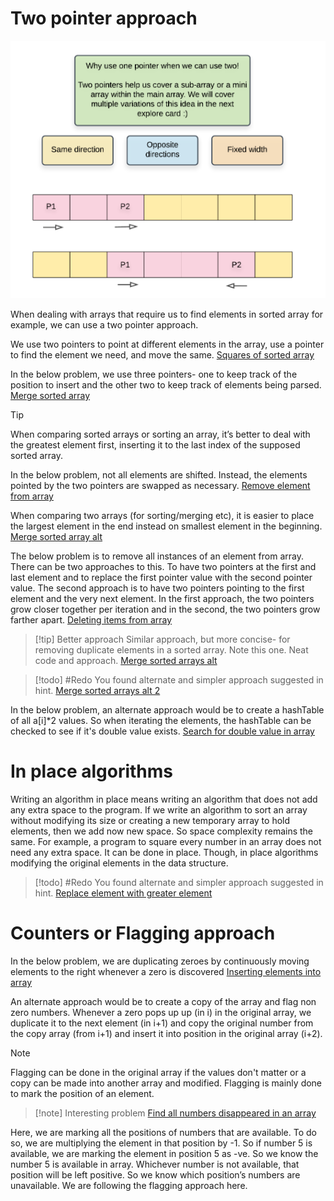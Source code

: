 # Two pointer approach

![Untitled](Attachments/Arrays_1.png)

When dealing with arrays that require us to find elements in sorted array for example, we can use a two pointer approach.

We use two pointers to point at different elements in the array, use a pointer to find the element we need, and move the same.
[Squares of sorted array](https://leetcode.com/explore/learn/card/fun-with-arrays/521/introduction/3240/)

In the below problem, we use three pointers- one to keep track of the position to insert and the other two to keep track of elements being parsed.
[Merge sorted array](https://leetcode.com/explore/learn/card/fun-with-arrays/525/inserting-items-into-an-array/3253/)

>[!tip]
>When comparing sorted arrays or sorting an array, it’s better to deal with the greatest element first, inserting it to the last index of the supposed sorted array.

In the below problem, not all elements are shifted. Instead, the elements pointed by the two pointers are swapped as necessary.
[Remove element from array](https://leetcode.com/explore/learn/card/fun-with-arrays/526/deleting-items-from-an-array/3247/)

When comparing two arrays (for sorting/merging etc), it is easier to place the largest element in the end instead on smallest element in the beginning.
[Merge sorted array alt](https://leetcode.com/explore/learn/card/fun-with-arrays/525/inserting-items-into-an-array/3253/)

The below problem is to remove all instances of an element from array. There can be two approaches to this. To have two pointers at the first and last element and to replace the first pointer value with the second pointer value. The second approach is to have two pointers pointing to the first element and the very next element. In the first approach, the two pointers grow closer together per iteration and in the second, the two pointers grow farther apart.
[Deleting items from array](https://leetcode.com/explore/learn/card/fun-with-arrays/526/deleting-items-from-an-array/3247/)

>[!tip] Better approach
Similar approach, but more concise- for removing duplicate elements in a sorted array. Note this one. Neat code and approach.
[Merge sorted arrays alt](https://leetcode.com/explore/learn/card/fun-with-arrays/526/deleting-items-from-an-array/3248/)

>[!todo]
#Redo You found alternate and simpler approach suggested in hint.
[Merge sorted arrays alt 2](https://leetcode.com/explore/learn/card/fun-with-arrays/511/in-place-operations/3259/)

In the below problem, an alternate approach would be to create a hashTable of all a\[i]\*2 values. So when iterating the elements, the hashTable can be checked to see if it's double value exists.
[Search for double value in array](https://leetcode.com/explore/learn/card/fun-with-arrays/527/searching-for-items-in-an-array/3250/)

# In place algorithms

Writing an algorithm in place means writing an algorithm that does not add any extra space to the program. If we write an algorithm to sort an array without modifying its size or creating a new temporary array to hold elements, then we add now new space. So space complexity remains the same. For example, a program to square every number in an array does not need any extra space. It can be done in place. Though, in place algorithms modifying the original elements in the data structure.

>[!todo]
#Redo You found alternate and simpler approach suggested in hint.
[Replace element with greater element](https://leetcode.com/explore/learn/card/fun-with-arrays/511/in-place-operations/3259/)

# Counters or Flagging approach

In the below problem, we are duplicating zeroes by continuously moving elements to the right whenever a zero is discovered
[Inserting elements into array](https://leetcode.com/explore/learn/card/fun-with-arrays/525/inserting-items-into-an-array/3245/)

An alternate approach would be to create a copy of the array and flag non zero numbers. Whenever a zero pops up up (in i) in the original array, we duplicate it to the next element (in i+1) and copy the original number from the copy array (from i+1) and insert it into position in the original array (i+2).

> [!note]
> Flagging can be done in the original array if the values don't matter or a copy can be made into another array and modified. Flagging is mainly done to mark the position of an element.

>[!note] Interesting problem 
[Find all numbers disappeared in an array](https://leetcode.com/explore/learn/card/fun-with-arrays/523/conclusion/3270/)
>
Here, we are marking all the positions of numbers that are available. To do so, we are multiplying the element in that position by -1. So if number 5 is available, we are marking the element in position 5 as -ve. So we know the number 5 is available in array. Whichever number is not available, that position will be left positive. So we know which position’s numbers are unavailable. We are following the flagging approach here.

